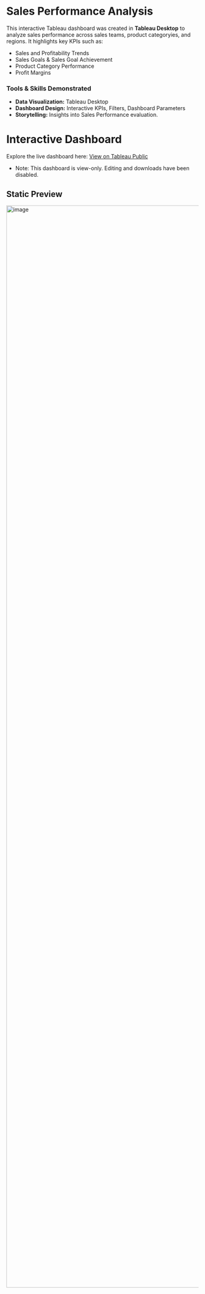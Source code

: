 # Sales Performance Analysis
This interactive Tableau dashboard was created in **Tableau Desktop** to analyze sales performance across sales teams, product categoryies, and regions. It highlights key KPIs such as:
* Sales and Profitability Trends
* Sales Goals & Sales Goal Achievement
* Product Category Performance
* Profit Margins

### Tools & Skills Demonstrated
* **Data Visualization:** Tableau Desktop
* **Dashboard Design:** Interactive KPIs, Filters, Dashboard Parameters
* **Storytelling:** Insights into Sales Performance evaluation.

# Interactive Dashboard

Explore the live dashboard here: 
[View on Tableau Public](https://public.tableau.com/views/SalesPerformanceAnalysis_17610912421110/PerformanceDashboard?:language=en-US&publish=yes&:sid=&:redirect=auth&:display_count=n&:origin=viz_share_link)

* Note: This dashboard is view-only. Editing and downloads have been disabled.

## Static Preview

<img width="2000" height="2830" alt="image" src="https://github.com/user-attachments/assets/1ae9b0c3-d20e-4c4b-8c0d-6c336f6466aa" />
